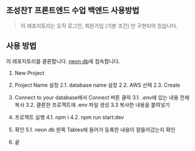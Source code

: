 ## 조성찬T 프론트엔드 수업 백엔드 사용방법
> 이 레포지토리는 오직 로그인, 회원가입 (기본 조건) 만 구현되어 있습니다.

## 사용 방법
이 레포지토리를 클론합니다.
[neon db](https://neon.tech/)에 접속합니다. 
1. New Project
2. Project Name 설정
2.1. database name 설정
2.2. AWS 선택
2.3. Create

3. Connect to your database에서 Connect 버튼 클릭
3.1. .env에 있는 내용 전체 복사
3.2. 클론한 프로젝트에 .env 파일 생성
3.3 복사한 내용을 붙여넣기


4. 프로젝트 실행
4.1. npm i
4.2. npm run start:dev

5. 확인
5.1. neon db 왼쪽 Tables에 들어가 등록한 내용이 잘들어갔는지 확인

6. 끝
 
